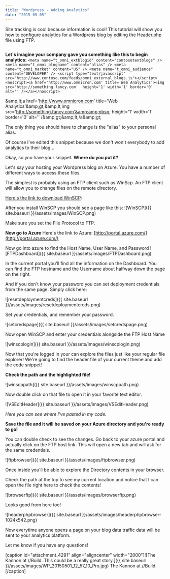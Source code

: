 ```yaml
---
title: "Wordpress - Adding Analytics"
date: "2015-05-05"
---
```


Site tracking is cool because information is cool! This tutorial will show you how to configure analytics for a Wordpress blog by editing the Header.php file using FTP.


```html

```


**Let's imagine your company gave you something like this to begin analytics:** `<meta name="t_omni_extblogid" content="contosotextblogs" /> <meta name="t_omni_blogname" content="alias" /> <meta name="t_omni_market" content="US" /> <meta name="t_omni_audience" content="DEVELOPER" /> <script type="text/javascript" src="http://www.contoso.com/feeds/omni_external_blogs.js"></script> <noscript><a href='http://www.omnicron.com' title='Web Analytics'><img src='http://something.fancy.com'  height='1' width='1' border='0' alt='' /></a></noscript>`

&amp;amp;lt;a href='http://www.omnicron.com' title='Web Analytics'&amp;amp;gt;&amp;amp;lt;img src='http://something.fancy.com'&amp;amp;nbsp; height='1' width='1' border='0' alt='' /&amp;amp;gt;&amp;amp;lt;/a&amp;amp;gt;

The only thing you should have to change is the "alias" to your personal alias.

Of course I've edited this snippet because we don't won't everybody to add analytics to their blog…

Okay, so you have your snippet. **Where do you put it?**

Let's say your hosting your Wordpress blog on Azure. You have a number of different ways to access these files.

The simplest is probably using an FTP client such as WinScp. An FTP client will allow you to change files on the remote directory.

[Here's the link to download WinSCP](http://winscp.net/download/winscp572setup.exe):

After you install WinSCP you should see a page like this: ![WinSCP]({{ site.baseurl }}/assets/images/WinSCP.png)

Make sure you set the File Protocol to FTP.

**Now go to Azure** Here's the link to Azure: [http://portal.azure.com/](http://portal.azure.com/)

Now go into azure to find the Host Name, User Name, and Password ![FTPDashboard]({{ site.baseurl }}/assets/images/FTPDashboard.png)

In the current portal you'll find all the information on the Dashboard. You can find the FTP hostname and the Username about halfway down the page on the right.

And if you don't know your password you can set deployment credentials from the same page. Simply click here:

![resetdeploymentcreds]({{ site.baseurl }}/assets/images/resetdeploymentcreds.png)

Set your credentials, and remember your password.

![setcredspage]({{ site.baseurl }}/assets/images/setcredspage.png)

Now open WinSCP and enter your credentials alongside the FTP Host Name

![winscplogin]({{ site.baseurl }}/assets/images/winscplogin.png)

Now that you're logged in your can explore the files just like your regular file explorer! We're going to find the header file of your current theme and add the code snippet!

**Check the path and the highlighted file!**

![winscppath]({{ site.baseurl }}/assets/images/winscppath.png)

Now double click on that file to open it in your favorite text editor.

![VSEditHeader]({{ site.baseurl }}/assets/images/VSEditHeader.png)

_Here you can see where I've pasted in my code._

**Save the file and it will be saved on your Azure directory and you're ready to go!**

You can double check to see the changes. Go back to your azure portal and actually click on the FTP host link. This will open a new tab and will ask for the same credentials.

![ftpbrowser]({{ site.baseurl }}/assets/images/ftpbrowser.png)

Once inside you'll be able to explore the Directory contents in your browser.

Check the path at the top to see my current location and notice that I can open the file right here to check the contents!

![browserftp]({{ site.baseurl }}/assets/images/browserftp.png)

Looks good from here too!

![headerphpbrowser]({{ site.baseurl }}/assets/images/headerphpbrowser-1024x542.png)

Now everytime anyone opens a page on your blog data traffic data will be sent to your analytics platform.

Let me know if you have any questions!

\[caption id="attachment\_4291" align="aligncenter" width="2000"\]![The Kannon at //Build. This could be a really great story.]({{ site.baseurl }}/assets/images/WP_20150501_12_57_10_Pro.jpg) The Kannon at //Build.\[/caption\]

